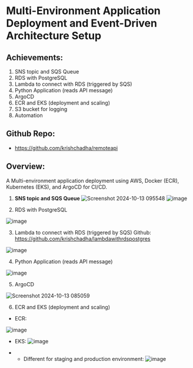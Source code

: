 # Multi-Environment Application Deployment and Event-Driven Architecture Setup

## Achievements:
1. SNS topic and SQS Queue
2. RDS with PostgreSQL
3. Lambda to connect with RDS (triggered by SQS)
4. Python Application (reads API message)
5. ArgoCD
6. ECR and EKS (deployment and scaling)
7. S3 bucket for logging
8. Automation

## Github Repo:
- https://github.com/krishchadha/remoteapi

## Overview:
A Multi-environment application deployment using AWS, Docker (ECR), Kubernetes (EKS), and ArgoCD for CI/CD.

1. **SNS topic and SQS Queue**
![Screenshot 2024-10-13 095548](https://github.com/user-attachments/assets/42a298ba-9eef-4c20-86e1-5281bd8518f6)
![image](https://github.com/user-attachments/assets/16cb5afa-b813-460b-bef8-24535368ddc9)

2. RDS with PostgreSQL

![image](https://github.com/user-attachments/assets/d95b1ed1-65dc-4453-a008-dc74c3ff25ec)

3. Lambda to connect with RDS (triggered by SQS)
Github: https://github.com/krishchadha/lambdawithrdspostgres

![image](https://github.com/user-attachments/assets/71d78402-67cf-4c53-a813-c250dc91c5ca)

4. Python Application (reads API message)

![image](https://github.com/user-attachments/assets/c2fcb611-6f09-44cc-b80a-76688dde3a77)

5. ArgoCD

![Screenshot 2024-10-13 085059](https://github.com/user-attachments/assets/12af4904-2645-49bc-88ec-d6190e95946e)

6. ECR and EKS (deployment and scaling)
- ECR:

![image](https://github.com/user-attachments/assets/7c9e734f-6f70-49c0-b6da-407c048bea6e)

- EKS:
![image](https://github.com/user-attachments/assets/10aa7b8e-63db-4bf8-82ee-ea2a3d443161)

- - Different for staging and production environment:
![image](https://github.com/user-attachments/assets/74dd7cfc-44d6-4409-a6b2-7b2d8fc4f7b7)
